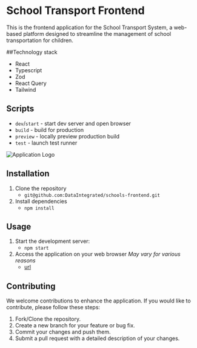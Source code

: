 # School Transport Frontend
This is the frontend application for the School Transport System, a web-based platform designed to streamline the management of school transportation for children.

##Technology stack
- React 
- Typescript 
- Zod 
- React Query
- Tailwind

## Scripts

- `dev`/`start` - start dev server and open browser
- `build` - build for production
- `preview` - locally preview production build
- `test` - launch test runner

![Application Logo](./other/svg-icons/safiri-logo.svg)

## Installation

1. Clone the repository
   - `git@github.com:DataIntegrated/schools-frontend.git`
2. Install dependencies
   - `npm install`

## Usage

1. Start the development server:
   - `npm start`
2. Access the application on your web browser *May vary for various reasons*
   - [url](http://localhost:3000)

## Contributing

We welcome contributions to enhance the application. If you would like to contribute, please follow these steps:

1. Fork/Clone the repository.
2. Create a new branch for your feature or bug fix.
3. Commit your changes and push them.
4. Submit a pull request with a detailed description of your changes.



[^1]: Enjoy using the application!



